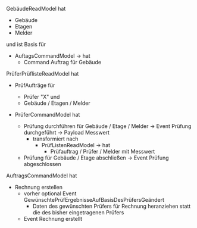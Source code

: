 GebäudeReadModel hat   
* Gebäude
* Etagen
* Melder

und ist Basis für 
* AuftagsCommandModel -> hat
  * Command Auftrag für Gebäude

PrüferPrüflisteReadModel hat
* PrüfAufträge für
  * Prüfer "X" und
  * Gebäude / Etagen / Melder

* PrüferCommandModel hat
  * Prüfung durchführen für Gebäude / Etage / Melder -> Event Prüfung durchgeführt -> Payload Messwert 
    * transformiert nach
      * PrüfListenReadModel -> hat
        * Prüfauftrag / Prüfer / Melder mit Messwert
  * Prüfung für Gebäude / Etage abschließen -> Event Prüfung abgeschlossen

AuftragsCommandModel hat
 * Rechnung erstellen
   * vorher optional Event GewünschtePrüfErgebnisseAufBasisDesPrüfersGeändert
     * Daten des gewünschten Prüfers für Rechnung heranziehen statt die des bisher eingetragenen Prüfers
   * Event Rechnung erstellt
		
		
	

